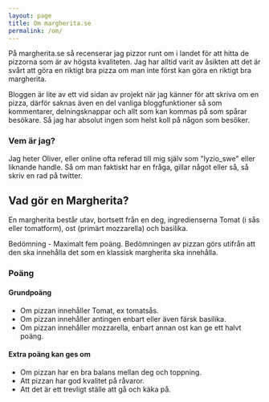 ```yaml
---
layout: page
title: Om margherita.se
permalink: /om/
---
```


På margherita.se så recenserar jag pizzor runt om i landet för att hitta de pizzorna som är av högsta kvaliteten. Jag har alltid varit av åsikten att det är svårt att göra en riktigt bra pizza om man inte först kan göra en riktigt bra margherita.

Bloggen är lite av ett vid sidan av projekt när jag känner för att skriva om en pizza, därför saknas även en del vanliga bloggfunktioner så som kommentarer, delningsknappar och allt som kan kommas på som spårar besökare. Så jag har absolut ingen som helst koll på någon som besöker.

### Vem är jag?
Jag heter Oliver, eller online ofta referad till mig själv som "lyzio_swe" eller liknande handle. Så om man faktiskt har en fråga, gillar något eller så, så skriv en rad på twitter.

## Vad gör en Margherita?

En margherita består utav, bortsett från en deg, ingredienserna Tomat (i sås eller tomatform), ost (primärt mozzarella) och basilika.

Bedömning - Maximalt fem poäng.
Bedömningen av pizzan görs utifrån att den ska innehålla det som en klassisk margherita ska innehålla.

### Poäng
#### Grundpoäng
* Om pizzan innehåller Tomat, ex tomatsås.
* Om pizzan innehåller antingen enbart eller även färsk basilika.
* Om pizzan innehåller mozzarella, enbart annan ost kan ge ett halvt poäng.

#### Extra poäng kan ges om
* Om pizzan har en bra balans mellan deg och toppning.
* Att pizzan har god kvalitet på råvaror.
* Att det är ett trevligt ställe att gå och käka på.
